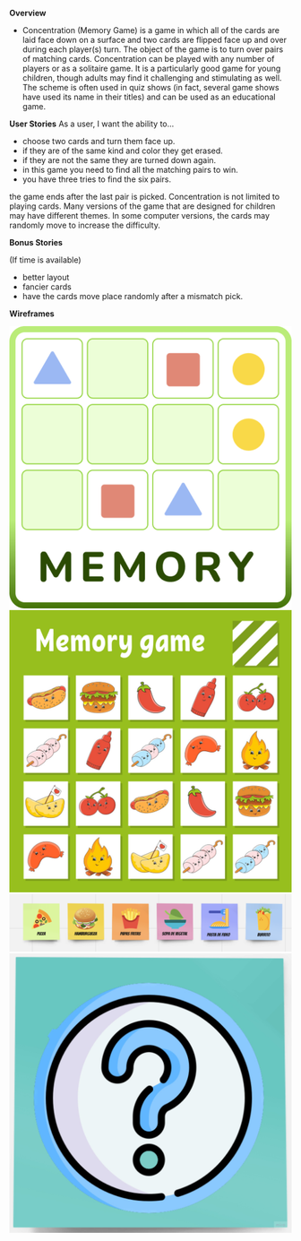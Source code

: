 **Overview**
* Concentration (Memory Game) is a game in which all of the cards are laid face down on a surface and two cards are flipped face up and over during each player(s) turn. The object of the game is to turn over pairs of matching cards.
Concentration can be played with any number of players or as a solitaire game. It is a particularly good game for young children, though adults may find it challenging and stimulating as well. The scheme is often used in quiz shows (in fact, several game shows have used its name in their titles) and can be used as an educational game.

**User Stories**
As a user, I want the ability to...

* choose two cards and turn them face up.
* if they are of the same kind and color they get erased.
* if they are not the same they are turned down again.
* in this game you need to find all the matching pairs to win.
* you have three tries to find the six pairs.

the game ends after the last pair is picked.
Concentration is not limited to playing cards. Many versions of the game that are designed for children may have different themes. In some computer versions, the cards may randomly move to increase the difficulty.




**Bonus Stories**

(If time is available)
* better layout
* fancier cards
* have the cards move place randomly after a mismatch pick.




**Wireframes**

![Alt text](images/logoActivity.png)
![Alt text](images/memory-game-for-kids-free-vector.jpg)
![Alt text](images/FoodIcons.png)
![Alt text](images/UnknownIcon.jpg)